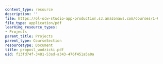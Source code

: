 ```yaml
---
content_type: resource
description: ''
file: https://ol-ocw-studio-app-production.s3.amazonaws.com/courses/1-054-mechanics-and-design-of-concrete-structures-spring-2004/f13fd74f348153ada343476f451a5a0a_proposl_wodzicki.pdf
file_type: application/pdf
learning_resource_types:
- Projects
parent_title: Projects
parent_type: CourseSection
resourcetype: Document
title: proposl_wodzicki.pdf
uid: f13fd74f-3481-53ad-a343-476f451a5a0a
---
```

